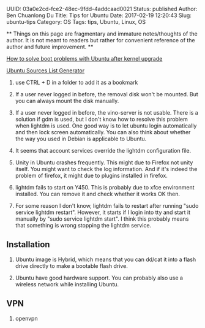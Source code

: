 UUID: 03a0e2cd-fce2-48ec-9fdd-4addcaad0021
Status: published
Author: Ben Chuanlong Du
Title: Tips for Ubuntu
Date: 2017-02-19 12:20:43
Slug: ubuntu-tips
Category: OS
Tags: tips, Ubuntu, Linux, OS

**
Things on this page are fragmentary and immature notes/thoughts of the author. 
It is not meant to readers but rather for convenient reference of the author and future improvement.
**
 
[How to solve boot problems with Ubuntu after kernel upgrade](http://www.dedoimedo.com/computers/ubuntu-initrd-bug.html)

[Ubuntu Sources List Generator](https://repogen.simplylinux.ch/)

1. use CTRL + D in a folder to add it as a bookmark

1. If a user never logged in before, the removal disk won't be mounted.
But you can always mount the disk manually.

2. If a user never logged in before, the vino-server is not usable. 
There is a solution if gdm is used, 
but I don't know how to resolve this problem when lightdm is used. 
One good way is to let ubuntu login automatically and then lock screen automatically.
You can also think about whether the way you used in Debian is applicable to Ubuntu.

3. It seems that account services override the lightdm configuration file. 

4. Unity in Ubuntu crashes frequently. 
This might due to Firefox not unity itself. 
You might want to check the log information. 
And if it's indeed the problem of firefox, 
it might due to plugins installed in firefox. 

5. lightdm fails to start on Y450. 
This is probably due to xfce environment installed. 
You can remove it and check whether it works OK then. 

6. For some reason I don't know, lightdm fails to restart after running "sudo service lightdm restart".
However, it starts if I login into tty and start it manually by "sudo service lightdm start".
I think this probably means that something is wrong stopping the lightdm service. 

## Installation

1. Ubuntu image is Hybrid, 
which means that you can dd/cat it into a flash drive directly to make a bootable flash drive.

2. Ubuntu have good hardware support. 
You can probably also use a wireless network while installing Ubuntu.

## VPN

1. openvpn


